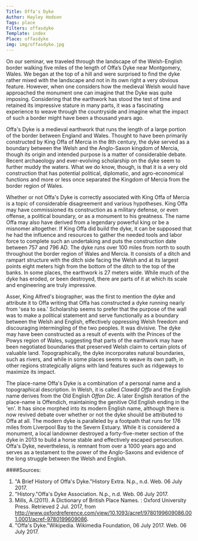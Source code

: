 ```yaml
---
Title: Offa's Dyke
Author: Hayley Hodson
Tags: place
Filters: offasdyke
Template: index
Place: offasdyke
img: img/offasdyke.jpg
---
```


On our seminar, we traveled through the landscape of the Welsh-English border walking five miles of the length of Offa’s Dyke near Montgomery, Wales. We began at the top of a hill and were surprised to find the dyke rather mixed with the landscape and not in its own right a very obvious feature. However, when one considers how the medieval Welsh would have approached the monument one can imagine that the Dyke was quite imposing. Considering that the earthwork has stood the test of time and retained its impressive stature in many parts, it was a fascinating experience to weave through the countryside and imagine what the impact of such a border might have been a thousand years ago. 

Offa's Dyke is a medieval earthwork that runs the length of a large portion of the border between England and Wales. Thought to have been primarily constructed by King Offa of Mercia in the 8th century, the dyke served as a boundary between the Welsh and the Anglo-Saxon kingdom of Mercia, though its origin and intended purpose is a matter of considerable debate. Recent archaeology and ever-evolving scholarship on the dyke seem to further muddy the waters. What we do know, though, is that it is a very old construction that has potential political, diplomatic, and agro-economical functions and more or less once separated the Kingdom of Mercia from the border region of Wales.   

Whether or not Offa's Dyke is correctly associated with King Offa of Mercia is a topic of considerable disagreement and various hypotheses. King Offa may have commissioned its construction as a military defense, or even offense, a political boundary, or as a monument to his greatness. The name Offa may also have derived from a legendary powerful king or be a misnomer altogether. If King Offa did build the dyke, it can be supposed that he had the influence and resources to gather the needed tools and labor force to complete such an undertaking and puts the construction date between 757 and 796 AD. The dyke runs over 100 miles from north to south throughout the border region of Wales and Mercia. It consists of a ditch and rampart structure with the ditch side facing the Welsh and at its largest points eight meters high from the bottom of the ditch to the top of the banks. In some places, the earthwork is 27 meters wide. While much of the dyke has eroded, or been destroyed, there are parts of it at which its scale and engineering are truly impressive.   

Asser, King Alfred's biographer, was the first to mention the dyke and attribute it to Offa writing that Offa has constructed a dyke running nearly from 'sea to sea.' Scholarship seems to prefer that the purpose of the wall was to make a political statement and serve functionally as a boundary between the Welsh and English, effectively oppressing Welsh freedom and discouraging intermingling of the two peoples. It was divisive. The dyke may have been constructed as a result of events with the Princes of the Powys region of Wales, suggesting that parts of the earthwork may have been negotiated boundaries that preserved Welsh claim to certain plots of valuable land. Topographically, the dyke incorporates natural boundaries, such as rivers, and while in some places seems to weave its own path, in other regions strategically aligns with land features such as ridgeways to maximize its impact.   

The place-name Offa's Dyke is a combination of a personal name and a topographical description. In Welsh, it is called _Clawdd Offa_ and the English name derives from the Old English _Offan Dic_. A later English iteration of the place-name is Offendich, maintaining the genitive Old English ending in the 'en'. It has since morphed into its modern English name, although there is now revived debate over whether or not the dyke should be attributed to Offa at all. The modern dyke is paralleled by a footpath that runs for 176 miles from Liverpool Bay to the Severn Estuary. While it is considered a monument, a local landowner destroyed a forty-five-meter section of the dyke in 2013 to build a horse stable and effectively escaped persecution. Offa's Dyke, nevertheless, is remnant from over a 1000 years ago and serves as a testament to the power of the Anglo-Saxons and evidence of the long struggle between the Welsh and English. 
       

####Sources:  
1. "A Brief History of Offa's Dyke."History Extra. N.p., n.d. Web. 06 July 2017.  
2. "History."Offa's Dyke Association. N.p., n.d. Web. 06 July 2017.  
3. Mills, A.(2011). A Dictionary of British Place Names. : Oxford University Press. Retrieved 2 Jul. 2017, from http://www.oxfordreference.com/view/10.1093/acref/9780199609086.001.0001/acref-9780199609086.  
4. "Offa's Dyke."Wikipedia. Wikimedia Foundation, 06 July 2017. Web. 06 July 2017.